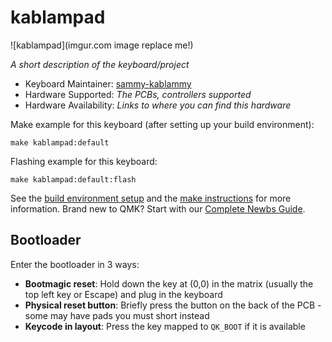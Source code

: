 # kablampad

![kablampad](imgur.com image replace me!)

*A short description of the keyboard/project*

* Keyboard Maintainer: [sammy-kablammy](https://github.com/sammy-kablammy)
* Hardware Supported: *The PCBs, controllers supported*
* Hardware Availability: *Links to where you can find this hardware*

Make example for this keyboard (after setting up your build environment):

    make kablampad:default

Flashing example for this keyboard:

    make kablampad:default:flash

See the [build environment setup](https://docs.qmk.fm/#/getting_started_build_tools) and the [make instructions](https://docs.qmk.fm/#/getting_started_make_guide) for more information. Brand new to QMK? Start with our [Complete Newbs Guide](https://docs.qmk.fm/#/newbs).

## Bootloader

Enter the bootloader in 3 ways:

* **Bootmagic reset**: Hold down the key at (0,0) in the matrix (usually the top left key or Escape) and plug in the keyboard
* **Physical reset button**: Briefly press the button on the back of the PCB - some may have pads you must short instead
* **Keycode in layout**: Press the key mapped to `QK_BOOT` if it is available

